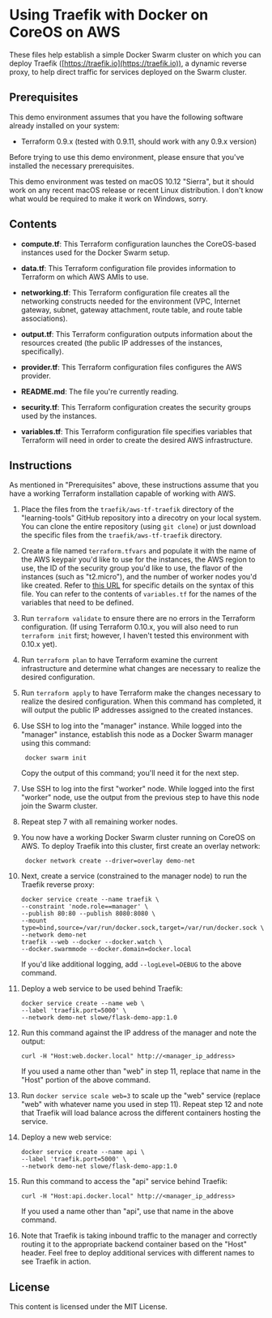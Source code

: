 # Using Traefik with Docker on CoreOS on AWS

These files help establish a simple Docker Swarm cluster on which you can deploy Traefik ([https://traefik.io](https://traefik.io)), a dynamic reverse proxy, to help direct traffic for services deployed on the Swarm cluster.

## Prerequisites

This demo environment assumes that you have the following software already installed on your system:

* Terraform 0.9.x (tested with 0.9.11, should work with any 0.9.x version)

Before trying to use this demo environment, please ensure that you've installed the necessary prerequisites.

This demo environment was tested on macOS 10.12 "Sierra", but it should work on any recent macOS release or recent Linux distribution. I don't know what would be required to make it work on Windows, sorry.

## Contents

* **compute.tf**: This Terraform configuration launches the CoreOS-based instances used for the Docker Swarm setup.

* **data.tf**: This Terraform configuration file provides information to Terraform on which AWS AMIs to use.

* **networking.tf**: This Terraform configuration file creates all the networking constructs needed for the environment (VPC, Internet gateway, subnet, gateway attachment, route table, and route table associations).

* **output.tf**: This Terraform configuration outputs information about the resources created (the public IP addresses of the instances, specifically).

* **provider.tf**: This Terraform configuration files configures the AWS provider.

* **README.md**: The file you're currently reading.

* **security.tf**: This Terraform configuration creates the security groups used by the instances.

* **variables.tf**: This Terraform configuration file specifies variables that Terraform will need in order to create the desired AWS infrastructure.

## Instructions

As mentioned in "Prerequisites" above, these instructions assume that you have a working Terraform installation capable of working with AWS.

1. Place the files from the `traefik/aws-tf-traefik` directory of the "learning-tools" GitHub repository into a direcotry on your local system. You can clone the entire repository (using `git clone`) or just download the specific files from the `traefik/aws-tf-traefik` directory.

2. Create a file named `terraform.tfvars` and populate it with the name of the AWS keypair you'd like to use for the instances, the AWS region to use, the ID of the security group you'd like to use, the flavor of the instances (such as "t2.micro"), and the number of worker nodes you'd like created. Refer to [this URL](https://www.terraform.io/intro/getting-started/variables.html) for specific details on the syntax of this file. You can refer to the contents of `variables.tf` for the names of the variables that need to be defined.

3. Run `terraform validate` to ensure there are no errors in the Terraform configuration. (If using Terraform 0.10.x, you will also need to run `terraform init` first; however, I haven't tested this environment with 0.10.x yet).

4. Run `terraform plan` to have Terraform examine the current infrastructure and determine what changes are necessary to realize the desired configuration.

5. Run `terraform apply` to have Terraform make the changes necessary to realize the desired configuration. When this command has completed, it will output the public IP addresses assigned to the created instances.

6. Use SSH to log into the "manager" instance. While logged into the "manager" instance, establish this node as a Docker Swarm manager using this command:

        docker swarm init

    Copy the output of this command; you'll need it for the next step.

7. Use SSH to log into the first "worker" node. While logged into the first "worker" node, use the output from the previous step to have this node join the Swarm cluster.

8. Repeat step 7 with all remaining worker nodes.

9. You now have a working Docker Swarm cluster running on CoreOS on AWS. To deploy Traefik into this cluster, first create an overlay network:

        docker network create --driver=overlay demo-net

10. Next, create a service (constrained to the manager node) to run the Traefik reverse proxy:

        docker service create --name traefik \
        --constraint 'node.role==manager' \
        --publish 80:80 --publish 8080:8080 \
        --mount type=bind,source=/var/run/docker.sock,target=/var/run/docker.sock \
        --network demo-net
        traefik --web --docker --docker.watch \
        --docker.swarmmode --docker.domain=docker.local

    If you'd like additional logging, add `--logLevel=DEBUG` to the above command.

11. Deploy a web service to be used behind Traefik:

        docker service create --name web \
        --label 'traefik.port=5000' \
        --network demo-net slowe/flask-demo-app:1.0

12. Run this command against the IP address of the manager and note the output:

        curl -H "Host:web.docker.local" http://<manager_ip_address>

    If you used a name other than "web" in step 11, replace that name in the "Host" portion of the above command.

13. Run `docker service scale web=3` to scale up the "web" service (replace "web" with whatever name you used in step 11). Repeat step 12 and note that Traefik will load balance across the different containers hosting the service.

13. Deploy a new web service:

        docker service create --name api \
        --label 'traefik.port=5000' \
        --network demo-net slowe/flask-demo-app:1.0

14. Run this command to access the "api" service behind Traefik:

        curl -H "Host:api.docker.local" http://<manager_ip_address>

    If you used a name other than "api", use that name in the above command.

15. Note that Traefik is taking inbound traffic to the manager and correctly routing it to the appropriate backend container based on the "Host" header. Feel free to deploy additional services with different names to see Traefik in action.

## License

This content is licensed under the MIT License.
